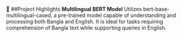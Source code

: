🚀  ##Project Highlights
**Multilingual BERT Model**
Utilizes bert-base-multilingual-cased, a pre-trained model capable of understanding and processing both Bangla and English. It is ideal for tasks requiring comprehension of Bangla text while supporting queries in English.

